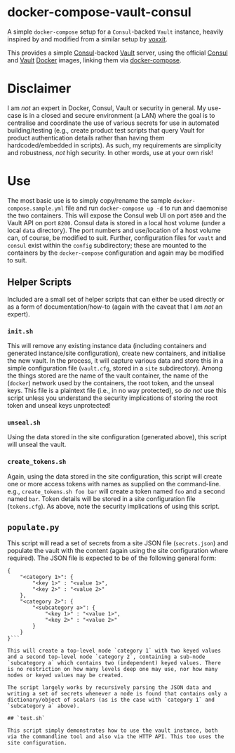 # docker-compose-vault-consul

A simple `docker-compose` setup for a `Consul`-backed `Vault` instance, heavily inspired by and modified from a similar setup by [voxxit](https://gist.github.com/voxxit/dd6f95398c1bdc9f1038).

This provides a simple [Consul](https://www.consul.io/)-backed [Vault](https://www.vaultproject.io/) server, using the official [Consul](https://hub.docker.com/_/consul/) and [Vault](https://hub.docker.com/_/vault/) [Docker](https://www.docker.com/) images, linking them via [docker-compose](https://www.docker.com/products/docker-compose).

# Disclaimer

I am _not_ an expert in Docker, Consul, Vault or security in general. My use-case is in a closed and secure environment (a LAN) where the goal is to centralise and coordinate the use of various secrets for use in automated building/testing (e.g., create product test scripts that query Vault for product authentication details rather than having them hardcoded/embedded in scripts). As such, my requirements are simplicity and robustness, _not_ high security. In other words, use at your own risk!

# Use

The most basic use is to simply copy/rename the sample `docker-compose.sample.yml` file and run `docker-compose up -d` to run and daemonise the two containers. This will expose the Consul web UI on port `8500` and the Vault API on port `8200`. Consul data is stored in a local host volume (under a local `data` directory). The port numbers and use/location of a host volume can, of course, be modified to suit. Further, configuration files for `vault` and `consul` exist within the `config` subdirectory; these are mounted to the containers by the `docker-compose` configuration and again may be modified to suit.

## Helper Scripts

Included are a small set of helper scripts that can either be used directly or as a form of documentation/how-to (again with the caveat that I am _not_ an expert).

### `init.sh`

This will remove any existing instance data (including containers and generated instance/site configuration), create new containers, and initialise the new vault. In the process, it will capture various data and store this in a simple configuration file (`vault.cfg`, stored in a `site` subdirectory). Among the things stored are the name of the vault container, the name of the (`docker`) network used by the containers, the root token, and the unseal keys. This file is a plaintext file (i.e., in no way protected), so _do not_ use this script unless you understand the security implications of storing the root token and unseal keys unprotected!

### `unseal.sh`

Using the data stored in the site configuration (generated above), this script will unseal the vault.

### `create_tokens.sh`

Again, using the data stored in the site configuration, this script will create one or more access tokens with names as supplied on the command-line. e.g., `create_tokens.sh foo bar` will create a token named `foo` and a second named `bar`. Token details will be stored in a site configuration file (`tokens.cfg`). As above, note the security implications of using this script.

## `populate.py`

This script will read a set of secrets from a site JSON file (`secrets.json`) and populate the vault with the content (again using the site configuration where required). The JSON file is expected to be of the following general form:
```
{
    "<category 1>": {
        "<key 1>" : "<value 1>",
        "<key 2>" : "<value 2>"
    },
    "<category 2>": {
        "<subcategory a>": {
            "<key 1>" : "<value 1>",
            "<key 2>" : "<value 2>"
        }
    }
}```

This will create a top-level node `category 1` with two keyed values and a second top-level node `category 2`, containing a sub-node `subcategory a` which contains two (independent) keyed values. There is no restriction on how many levels deep one may use, nor how many nodes or keyed values may be created.

The script largely works by recursively parsing the JSON data and writing a set of secrets whenever a node is found that contains only a dictionary/object of scalars (as is the case with `category 1` and `subcategory a` above).

## `test.sh`

This script simply demonstrates how to use the vault instance, both via the commandline tool and also via the HTTP API. This too uses the site configuration.
